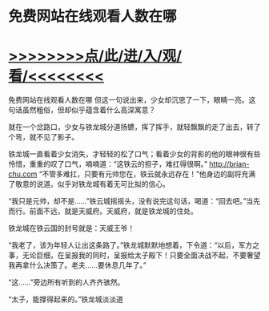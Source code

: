 # 免费网站在线观看人数在哪

# <a href="https://github.com/jiedl/liao/issues/1">>>>>>>>>点/此/进/入/观/看/<<<<<<<<</a>

免费网站在线观看人数在哪
但这一句说出来，少女却沉思了一下，眼睛一亮。这句话虽然粗俗，但却似乎蕴含着什么高深寓意？

就在一个岔路口，少女与铁龙城分道扬镳，挥了挥手，就轻飘飘的走了出去，转了个弯，就不见了影子。

铁龙城一直看着少女消失，才轻轻的松了口气；看着少女的背影的他的眼神很有些怜惜，重重的叹了口气，喃喃道：“这铁云的担子，难扛得很啊。”
http://brian-chu.com
“不管多难扛，只要有元帅您在，铁云就永远存在！”他身边的副将充满了敬意的说道。似乎对铁龙城有着无可比拟的信心。

“我只是元帅，却不是……”铁云城摇摇头，没有说完这句话，喝道：“回去吧。”当先而行。前面不远，就是天威府。天威府，就是铁龙城的住处。

铁龙城在铁云国的封号就是：天威王爷！

“我老了，该为年轻人让出这条路了。”铁龙城默默地想着，下令道：“以后，军方之事，无论巨细，在呈报我的同时，呈报给太子殿下！只要全面决战不起，不要奢望我再拿什么决策了。老夫……要休息几年了。”

“这……”旁边所有听到的人齐齐骇然。

“太子，能撑得起来的。”铁龙城淡淡道
